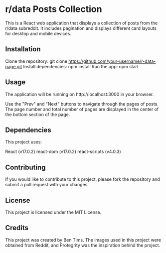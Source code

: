 # r/data Posts Collection

This is a React web application that displays a collection of posts from the r/data subreddit. It includes pagination and displays different card layouts for desktop and mobile devices.


## Installation

Clone the repository: git clone https://github.com/your-username/r-data-page.git
Install dependencies: npm install
Run the app: npm start


## Usage

The application will be running on http://localhost:3000 in your browser.

Use the "Prev" and "Next" buttons to navigate through the pages of posts. The page number and total number of pages are displayed in the center of the bottom section of the page.


## Dependencies

This project uses:

React (v17.0.2)
react-dom (v17.0.2)
react-scripts (v4.0.3)


## Contributing

If you would like to contribute to this project, please fork the repository and submit a pull request with your changes.


## License

This project is licensed under the MIT License.


## Credits

This project was created by Ben Tims. The images used in this project were obtained from Reddit, and Protegrity was the inspiration behind the project.
